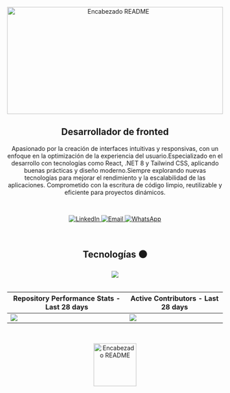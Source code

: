<p align="center">
  <img src="https://i.pinimg.com/originals/e2/66/13/e266138bb630631635e4733cd5a5e6f5.gif" alt="Encabezado README" width="100%" height="250px">
</p>



<h2 align="center">Desarrollador de fronted</h2>


<p align="center">
Apasionado por la creación de interfaces intuitivas y responsivas, con un enfoque en la optimización de la experiencia del usuario.Especializado en el desarrollo con tecnologías como React, .NET 8 y Tailwind CSS, aplicando buenas prácticas y diseño moderno.Siempre explorando nuevas tecnologías para mejorar el rendimiento y la escalabilidad de las aplicaciones.
Comprometido con la escritura de código limpio, reutilizable y eficiente para proyectos dinámicos.
</p>

<br>

<p align="center">

  <a href="https://www.linkedin.com/in/alejox" target="_blank">
    <img src="https://img.shields.io/badge/LinkedIn-000?style=for-the-badge&logo=linkedin&logoColor=white" alt="LinkedIn">
  </a>
  <a href="mailto:alejandroamayac8@gmail.com">
    <img src="https://img.shields.io/badge/Email-000?style=for-the-badge&logo=gmail&logoColor=white" alt="Email">
  </a>
  <a href="https://wa.me/573195121850" target="_blank">
    <img src="https://img.shields.io/badge/WhatsApp-000?style=for-the-badge&logo=whatsapp&logoColor=white" alt="WhatsApp">
  </a>
</p>

<br>

<h2 align="center">Tecnologías ⚫</h2>

<div style="display: flex; justify-content: center; flex-wrap: wrap; ">
  <a href="https://skillicons.dev">
    <img src="https://skillicons.dev/icons?i=git,css,discord,express,figma,redis,github,html,java,js,mongodb,mysql,nextjs,nodejs,postman,py,react,redux,tailwind,ts,vscode,angular" 
    style="max-width: 100%; height: auto; display: block;"/>
  </a>
</div>

<br>

| Repository Performance Stats - Last 28 days | Active Contributors - Last 28 days |
| ----------- | ----------- |
|<img src="https://next.ossinsight.io/widgets/official/compose-last-28-days-stats/thumbnail.png?repo_id=41986369&image_size=auto" />|<img src="https://next.ossinsight.io/widgets/official/compose-recent-active-contributors/thumbnail.png?repo_id=41986369&limit=100&image_size=auto"/>|

<br>

<p align="center">
  <img src="https://i.pinimg.com/originals/dc/95/0e/dc950ef1fccd120286c679e25eb34e29.gif" alt="Encabezado README" width="100px" height="100px">
</p>




